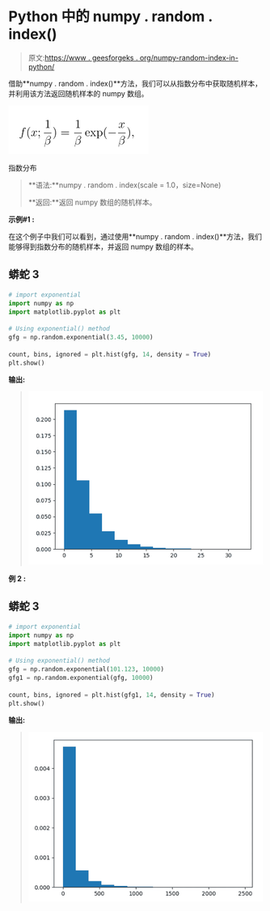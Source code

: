 # Python 中的 numpy . random . index()

> 原文:[https://www . geesforgeks . org/numpy-random-index-in-python/](https://www.geeksforgeeks.org/numpy-random-exponential-in-python/)

借助**numpy . random . index()**方法，我们可以从指数分布中获取随机样本，并利用该方法返回随机样本的 numpy 数组。

![](img/04264f86b44df286233f7d6fe545ad06.png)

指数分布

> **语法:**numpy . random . index(scale = 1.0，size=None)
> 
> **返回:**返回 numpy 数组的随机样本。

**示例#1 :**

在这个例子中我们可以看到，通过使用**numpy . random . index()**方法，我们能够得到指数分布的随机样本，并返回 numpy 数组的样本。

## 蟒蛇 3

```py
# import exponential
import numpy as np
import matplotlib.pyplot as plt

# Using exponential() method
gfg = np.random.exponential(3.45, 10000)

count, bins, ignored = plt.hist(gfg, 14, density = True)
plt.show()
```

**输出:**

> ![](img/b0f54d3df82794932db677af50072305.png)

**例 2 :**

## 蟒蛇 3

```py
# import exponential
import numpy as np
import matplotlib.pyplot as plt

# Using exponential() method
gfg = np.random.exponential(101.123, 10000)
gfg1 = np.random.exponential(gfg, 10000)

count, bins, ignored = plt.hist(gfg1, 14, density = True)
plt.show()
```

**输出:**

> ![](img/e9e49cb4d6517dd44de87d220a5763d0.png)